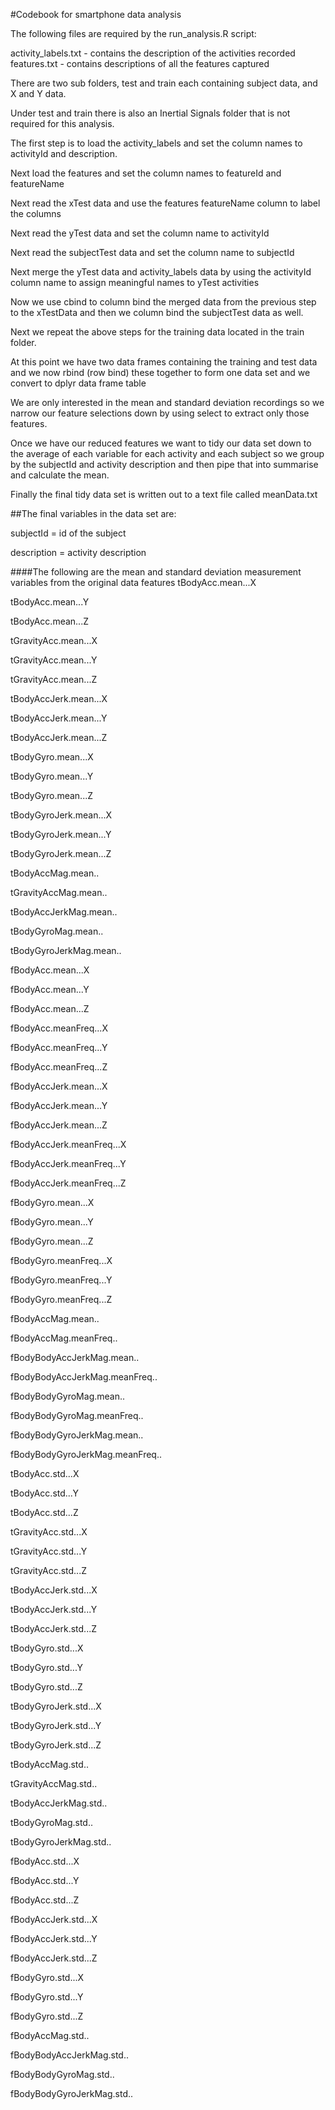 #Codebook for smartphone data analysis

The following files are required by the run_analysis.R script:

activity_labels.txt - contains the description of the activities recorded
features.txt - contains descriptions of all the features captured

There are two sub folders, test and train each containing subject data, and X and Y data.

Under test and train there is also an Inertial Signals folder that is not required for
this analysis.

The first step is to load the activity_labels and set the column names to activityId and
description.

Next load the features and set the column names to featureId and featureName

Next read the xTest data and use the features featureName column to label the columns

Next read the yTest data and set the column name to activityId

Next read the subjectTest data and set the column name to subjectId

Next merge the yTest data and activity_labels data by using the activityId column name
to assign meaningful names to yTest activities

Now we use cbind to column bind the merged data from the previous step to the xTestData
and then we column bind the subjectTest data as well.

Next we repeat the above steps for the training data located in the train folder.

At this point we have two data frames containing the training and test data and we now
rbind (row bind) these together to form one data set and we convert to dplyr data frame
table

We are only interested in the mean and standard deviation recordings so we narrow our
feature selections down by using select to extract only those features.

Once we have our reduced features we want to tidy our data set down to the average 
of each variable for each activity and each subject so we group by the subjectId and
activity description and then pipe that into summarise and calculate the mean.

Finally the final tidy data set is written out to a text file called meanData.txt

##The final variables in the data set are:

subjectId = id of the subject

description = activity description

####The following are the mean and standard deviation measurement variables from the original data features
tBodyAcc.mean...X

tBodyAcc.mean...Y

tBodyAcc.mean...Z

tGravityAcc.mean...X

tGravityAcc.mean...Y

tGravityAcc.mean...Z

tBodyAccJerk.mean...X

tBodyAccJerk.mean...Y

tBodyAccJerk.mean...Z

tBodyGyro.mean...X

tBodyGyro.mean...Y

tBodyGyro.mean...Z

tBodyGyroJerk.mean...X

tBodyGyroJerk.mean...Y

tBodyGyroJerk.mean...Z

tBodyAccMag.mean..

tGravityAccMag.mean..

tBodyAccJerkMag.mean..

tBodyGyroMag.mean..

tBodyGyroJerkMag.mean..

fBodyAcc.mean...X

fBodyAcc.mean...Y

fBodyAcc.mean...Z

fBodyAcc.meanFreq...X

fBodyAcc.meanFreq...Y

fBodyAcc.meanFreq...Z

fBodyAccJerk.mean...X

fBodyAccJerk.mean...Y

fBodyAccJerk.mean...Z

fBodyAccJerk.meanFreq...X

fBodyAccJerk.meanFreq...Y

fBodyAccJerk.meanFreq...Z

fBodyGyro.mean...X

fBodyGyro.mean...Y

fBodyGyro.mean...Z

fBodyGyro.meanFreq...X

fBodyGyro.meanFreq...Y

fBodyGyro.meanFreq...Z

fBodyAccMag.mean..

fBodyAccMag.meanFreq..

fBodyBodyAccJerkMag.mean..

fBodyBodyAccJerkMag.meanFreq..

fBodyBodyGyroMag.mean..

fBodyBodyGyroMag.meanFreq..

fBodyBodyGyroJerkMag.mean..

fBodyBodyGyroJerkMag.meanFreq..

tBodyAcc.std...X

tBodyAcc.std...Y

tBodyAcc.std...Z

tGravityAcc.std...X

tGravityAcc.std...Y

tGravityAcc.std...Z

tBodyAccJerk.std...X

tBodyAccJerk.std...Y

tBodyAccJerk.std...Z

tBodyGyro.std...X

tBodyGyro.std...Y

tBodyGyro.std...Z

tBodyGyroJerk.std...X

tBodyGyroJerk.std...Y

tBodyGyroJerk.std...Z

tBodyAccMag.std..

tGravityAccMag.std..

tBodyAccJerkMag.std..

tBodyGyroMag.std..

tBodyGyroJerkMag.std..

fBodyAcc.std...X

fBodyAcc.std...Y

fBodyAcc.std...Z

fBodyAccJerk.std...X

fBodyAccJerk.std...Y

fBodyAccJerk.std...Z

fBodyGyro.std...X

fBodyGyro.std...Y

fBodyGyro.std...Z

fBodyAccMag.std..

fBodyBodyAccJerkMag.std..

fBodyBodyGyroMag.std..

fBodyBodyGyroJerkMag.std..
